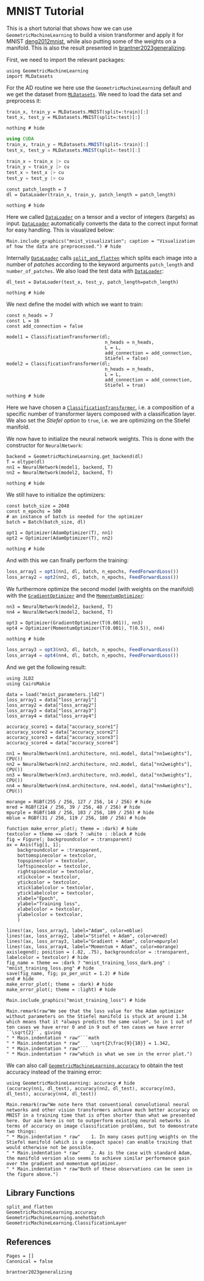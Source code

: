 # MNIST Tutorial 

This is a short tutorial that shows how we can use `GeometricMachineLearning` to build a vision transformer and apply it for MNIST [deng2012mnist](@cite), while also putting some of the weights on a manifold. This is also the result presented in [brantner2023generalizing](@cite).

First, we need to import the relevant packages: 

```@example mnist
using GeometricMachineLearning
import MLDatasets
```

For the AD routine we here use the `GeometricMachineLearning` default and we get the dataset from [`MLDatasets`](https://github.com/JuliaML/MLDatasets.jl). We need to load the data set and preprocess it:

```@setup mnist
train_x, train_y = MLDatasets.MNIST(split=:train)[:]
test_x, test_y = MLDatasets.MNIST(split=:test)[:]

nothing # hide
```

```julia
using CUDA
train_x, train_y = MLDatasets.MNIST(split=:train)[:]
test_x, test_y = MLDatasets.MNIST(split=:test)[:]

train_x = train_x |> cu
train_y = train_y |> cu
test_x = test_x |> cu
test_y = test_y |> cu
```

```@example mnist
const patch_length = 7
dl = DataLoader(train_x, train_y, patch_length = patch_length)

nothing # hide
```

Here we called [`DataLoader`](@ref) on a tensor and a vector of integers (targets) as input. [`DataLoader`](@ref) automatically converts the data to the correct input format for easy handling. This is visualized below:

```@example
Main.include_graphics("mnist_visualization"; caption = "Visualization of how the data are preprocessed.") # hide
```

Internally [`DataLoader`](@ref) calls [`split_and_flatten`](@ref) which splits each image into a number of *patches* according to the keyword arguments `patch_length` and `number_of_patches`. We also load the test data with [`DataLoader`](@ref):

```@example mnist
dl_test = DataLoader(test_x, test_y, patch_length=patch_length)

nothing # hide
```

We next define the model with which we want to train:

```@example mnist
const n_heads = 7
const L = 16
const add_connection = false

model1 = ClassificationTransformer(dl; 
                                    n_heads = n_heads, 
                                    L = L, 
                                    add_connection = add_connection, 
                                    Stiefel = false)
model2 = ClassificationTransformer(dl; 
                                    n_heads = n_heads, 
                                    L = L, 
                                    add_connection = add_connection, 
                                    Stiefel = true)

nothing # hide
```

Here we have chosen a [`ClassificationTransformer`](@ref), i.e. a composition of a specific number of transformer layers composed with a classification layer. We also set the *Stiefel option* to `true`, i.e. we are optimizing on the Stiefel manifold.

We now have to initialize the neural network weights. This is done with the constructor for `NeuralNetwork`:

```@example mnist
backend = GeometricMachineLearning.get_backend(dl)
T = eltype(dl)
nn1 = NeuralNetwork(model1, backend, T)
nn2 = NeuralNetwork(model2, backend, T)

nothing # hide
```

We still have to initialize the optimizers:

```@example mnist
const batch_size = 2048
const n_epochs = 500
# an instance of batch is needed for the optimizer
batch = Batch(batch_size, dl)

opt1 = Optimizer(AdamOptimizer(T), nn1)
opt2 = Optimizer(AdamOptimizer(T), nn2)

nothing # hide
```

And with this we can finally perform the training:

```julia
loss_array1 = opt1(nn1, dl, batch, n_epochs, FeedForwardLoss())
loss_array2 = opt2(nn2, dl, batch, n_epochs, FeedForwardLoss())
```

We furthermore optimize the second model (with weights on the manifold) with the [`GradientOptimizer`](@ref) and the [`MomentumOptimizer`](@ref):

```@example mnist
nn3 = NeuralNetwork(model2, backend, T)
nn4 = NeuralNetwork(model2, backend, T)

opt3 = Optimizer(GradientOptimizer(T(0.001)), nn3)
opt4 = Optimizer(MomentumOptimizer(T(0.001), T(0.5)), nn4)

nothing # hide
```

```julia
loss_array3 = opt3(nn3, dl, batch, n_epochs, FeedForwardLoss())
loss_array4 = opt4(nn4, dl, batch, n_epochs, FeedForwardLoss())
```

And we get the following result:

```@setup mnist
using JLD2
using CairoMakie

data = load("mnist_parameters.jld2")
loss_array1 = data["loss_array1"]
loss_array2 = data["loss_array2"]
loss_array3 = data["loss_array3"]
loss_array4 = data["loss_array4"]

accuracy_score1 = data["accuracy_score1"]
accuracy_score2 = data["accuracy_score2"]
accuracy_score3 = data["accuracy_score3"]
accuracy_score4 = data["accuracy_score4"]

nn1 = NeuralNetwork(nn1.architecture, nn1.model, data["nn1weights"], CPU())
nn2 = NeuralNetwork(nn2.architecture, nn2.model, data["nn2weights"], CPU())
nn3 = NeuralNetwork(nn3.architecture, nn3.model, data["nn3weights"], CPU())
nn4 = NeuralNetwork(nn4.architecture, nn4.model, data["nn4weights"], CPU())

morange = RGBf(255 / 256, 127 / 256, 14 / 256) # hide
mred = RGBf(214 / 256, 39 / 256, 40 / 256) # hide
mpurple = RGBf(148 / 256, 103 / 256, 189 / 256) # hide
mblue = RGBf(31 / 256, 119 / 256, 180 / 256) # hide

function make_error_plot(; theme = :dark) # hide
textcolor = theme == :dark ? :white : :black # hide
fig = Figure(; backgroundcolor = :transparent)
ax = Axis(fig[1, 1]; 
    backgroundcolor = :transparent,
    bottomspinecolor = textcolor, 
    topspinecolor = textcolor,
    leftspinecolor = textcolor,
    rightspinecolor = textcolor,
    xtickcolor = textcolor, 
    ytickcolor = textcolor,
    xticklabelcolor = textcolor,
    yticklabelcolor = textcolor,
    xlabel="Epoch", 
    ylabel="Training loss",
    xlabelcolor = textcolor,
    ylabelcolor = textcolor,
    )

lines!(ax, loss_array1, label="Adam", color=mblue)
lines!(ax, loss_array2, label="Stiefel + Adam", color=mred)
lines!(ax, loss_array3, label="Gradient + Adam", color=mpurple)
lines!(ax, loss_array4, label="Momentum + Adam", color=morange)
axislegend(; position = (.82, .75), backgroundcolor = :transparent, labelcolor = textcolor) # hide
fig_name = theme == :dark ? "mnist_training_loss_dark.png" : "mnist_training_loss.png" # hide
save(fig_name, fig; px_per_unit = 1.2) # hide
end # hide
make_error_plot(; theme = :dark) # hide
make_error_plot(; theme = :light) # hide
```

```@example
Main.include_graphics("mnist_training_loss") # hide
```

```@eval
Main.remark(raw"We see that the loss value for the Adam optimizer without parameters on the Stiefel manifold is stuck at around 1.34 which means that it *always predicts the same value*. So in 1 out of ten cases we have error 0 and in 9 out of ten cases we have error ``\sqrt{2}``, giving
" * Main.indentation * raw"```math
" * Main.indentation * raw"    \sqrt{2\frac{9}{10}} = 1.342,
" * Main.indentation * raw"```
" * Main.indentation * raw"which is what we see in the error plot.")
```

We can also call [`GeometricMachineLearning.accuracy`](@ref) to obtain the test accuracy instead of the training error:

```@example mnist
using GeometricMachineLearning: accuracy # hide
(accuracy(nn1, dl_test), accuracy(nn2, dl_test), accuracy(nn3, dl_test), accuracy(nn4, dl_test))
```

```@eval
Main.remark(raw"We note here that conventional convolutional neural networks and other vision transformers achieve much better accuracy on MNIST in a training time that is often shorter than what we presented here. Our aim here is not to outperform existing neural networks in terms of accuracy on image classification problems, but to demonstrate two things:
" * Main.indentation * raw"    1. In many cases putting weights on the Stiefel manifold (which is a compact space) can enable training that would otherwise not be possible.
" * Main.indentation * raw"    2. As is the case with standard Adam, the manifold version also seems to achieve similar performance gain over the gradient and momentum optimizer.
" * Main.indentation * raw"Both of these observations can be seen in the figure above.")
```

## Library Functions

```@docs
split_and_flatten
GeometricMachineLearning.accuracy
GeometricMachineLearning.onehotbatch
GeometricMachineLearning.ClassificationLayer
```

## References

```@bibliography
Pages = []
Canonical = false

brantner2023generalizing
```